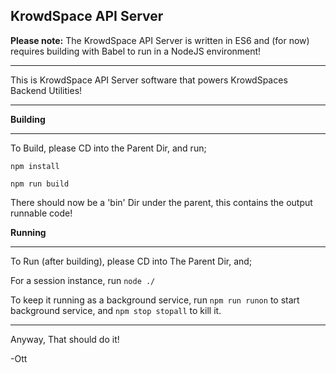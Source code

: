 ## KrowdSpace API Server

**Please note:** The KrowdSpace API Server is written in ES6 and (for now) requires building with Babel to run in a NodeJS environment!
___
This is KrowdSpace API Server software that powers KrowdSpaces Backend Utilities!

---

**Building**
___

To Build, please CD into the Parent Dir, and run;

`npm install`

`npm run build`

There should now be a 'bin' Dir under the parent, this contains the output runnable code!

**Running**
___

To Run (after building), please CD into The Parent Dir, and;

For a session instance, run `node ./`

To keep it running as a background service, run `npm run runon` to start background service, and `npm stop stopall` to kill it.

___
Anyway, That should do it!

-Ott
